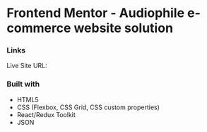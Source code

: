 # Frontend Mentor - Audiophile e-commerce website solution

### Links

Live Site URL: 

### Built with

- HTML5
- CSS (Flexbox, CSS Grid, CSS custom properties)
- React/Redux Toolkit
- JSON


